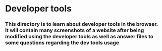 # Developer tools

### This directory is to learn about developer tools in the browser. It will contain many screenshots of a website after being modified using the developer tools as well as answer files to some questions regarding the dev tools usage
